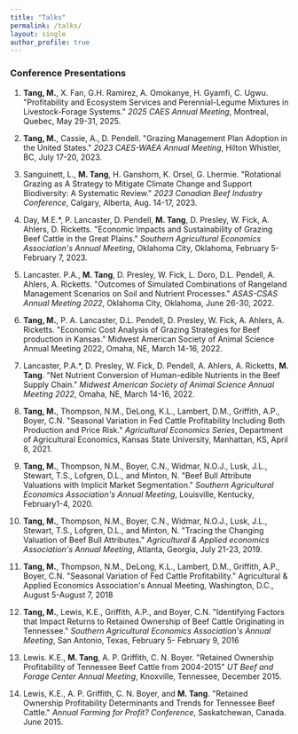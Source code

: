 ```yaml
---
title: "Talks"
permalink: /talks/
layout: single
author_profile: true
---
```


### Conference Presentations

1. **Tang, M.**, X. Fan, G.H. Ramirez, A. Omokanye, H. Gyamfi, C. Ugwu. "Profitability and Ecosystem Services and Perennial-Legume Mixtures in Livestock-Forage Systems." *2025 CAES Annual Meeting*, Montreal, Quebec, May 29-31, 2025.

2. **Tang, M.**, Cassie, A., D. Pendell. "Grazing Management Plan Adoption in the United States." *2023 CAES-WAEA Annual Meeting*, Hilton Whistler, BC, July 17-20, 2023.

3. Sanguinett, L., **M. Tang**, H. Ganshorn, K. Orsel, G. Lhermie. "Rotational Grazing as A Strategy to Mitigate Climate Change and Support Biodiversity: A Systematic Review." *2023 Canadian Beef Industry Conference*, Calgary, Alberta, Aug. 14-17, 2023.

4.	Day, M.E.*, P. Lancaster, D. Pendell, **M. Tang**, D. Presley, W. Fick, A. Ahlers, D. Ricketts. "Economic Impacts and Sustainability of Grazing Beef Cattle in the Great Plains." *Southern Agricultural Economics Association's Annual Meeting*, Oklahoma City, Oklahoma, February 5- February 7, 2023.

5.	Lancaster. P.A., **M. Tang**, D. Presley, W. Fick, L. Doro, D.L. Pendell, A. Ahlers, A. Ricketts. "Outcomes of Simulated Combinations of Rangeland Management Scenarios on Soil and Nutrient Processes." *ASAS-CSAS Annual Meeting 2022*, Oklahoma City, Oklahoma, June 26-30, 2022. 

6.	**Tang, M.**, P. A. Lancaster, D.L. Pendell, D. Presley, W. Fick, A. Ahlers, A. Ricketts. "Economic Cost Analysis of Grazing Strategies for Beef production in Kansas." Midwest American Society of Animal Science Annual Meeting 2022, Omaha, NE, March 14-16, 2022.

7.	Lancaster, P.A.*, D. Presley, W. Fick, D. Pendell, A. Ahlers, A. Ricketts, **M. Tang**. "Net Nutrient Conversion of Human-edible Nutrients in the Beef Supply Chain." *Midwest American Society of Animal Science Annual Meeting 2022*, Omaha, NE, March 14-16, 2022.

8.	**Tang, M.**, Thompson, N.M., DeLong, K.L., Lambert, D.M., Griffith, A.P., Boyer, C.N. "Seasonal Variation in Fed Cattle Profitability Including Both Production and Price Risk." *Agricultural Economics Series*, Department of Agricultural Economics, Kansas State University, Manhattan, KS, April 8, 2021. 

9.	**Tang, M.**, Thompson, N.M., Boyer, C.N., Widmar, N.O.J., Lusk, J.L., Stewart, T.S., Lofgren, D.L., and Minton, N. "Beef Bull Attribute Valuations with Implicit Market Segmentation." *Southern Agricultural Economics Association's Annual Meeting*, Louisville, Kentucky, February1-4, 2020. 

10.	**Tang, M.**, Thompson, N.M., Boyer, C.N., Widmar, N.O.J., Lusk, J.L., Stewart, T.S., Lofgren, D.L., and Minton, N. "Tracing the Changing Valuation of Beef Bull Attributes." *Agricultural & Applied economics Association's Annual Meeting*, Atlanta, Georgia, July 21-23, 2019. 

11.	**Tang, M.**, Thompson, N.M., DeLong, K.L., Lambert, D.M., Griffith, A.P., Boyer, C.N. "Seasonal Variation of Fed Cattle Profitability." Agricultural & Applied Economics Association's Annual Meeting, Washington, D.C., August 5-August 7, 2018

12.	**Tang, M.**, Lewis, K.E., Griffith, A.P., and Boyer, C.N. "Identifying Factors that Impact Returns to Retained Ownership of Beef Cattle Originating in Tennessee." *Southern Agricultural Economics Association's Annual Meeting*, San Antonio, Texas, February 5- February 9, 2016

13.	Lewis. K.E., **M. Tang**, A. P. Griffith, C. N. Boyer. "Retained Ownership Profitability of Tennessee Beef Cattle from 2004-2015" *UT Beef and Forage Center Annual Meeting*, Knoxville, Tennessee, December 2015.

14.	Lewis, K.E., A. P. Griffith, C. N. Boyer, and **M. Tang**. "Retained Ownership Profitability Determinants and Trends for Tennessee Beef Cattle." *Annual Farming for Profit? Conference*, Saskatchewan, Canada. June 2015.

